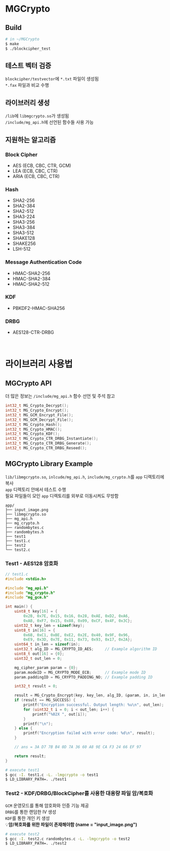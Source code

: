 # MGCrypto

## Build
```bash
# in ~/MGCrypto
$ make
$ ./blockcipher_test
```

## 테스트 벡터 검증
`blockcipher/testvector`에 `*.txt` 파일이 생성됨 \
`*.fax` 파일과 비교 수행

## 라이브러리 생성
`/lib`에 `libmgcrypto.so`가 생성됨 \
`/include/mg_api.h`에 선언된 함수들 사용 가능

## 지원하는 알고리즘
### Block Cipher
- AES (ECB, CBC, CTR, GCM)
- LEA (ECB, CBC, CTR)
- ARIA (ECB, CBC, CTR)

### Hash
- SHA2-256
- SHA2-384
- SHA2-512
- SHA3-224
- SHA3-256
- SHA3-384
- SHA3-512
- SHAKE128
- SHAKE256
- LSH-512

### Message Authentication Code
- HMAC-SHA2-256
- HMAC-SHA2-384
- HMAC-SHA2-512

### KDF
- PBKDF2-HMAC-SHA256

### DRBG
- AES128-CTR-DRBG

<br>

<!-- ### Public,,,


### RSA

### Key Exchange

### Signature -->

# 라이브러리 사용법
## MGCrypto API
더 많은 정보는 `/include/mg_api.h` 함수 선언 및 주석 참고
```C
int32_t MG_Crypto_Decrypt();
int32_t MG_Crypto_Encrypt();
int32_t MG_GCM_Encrypt_File();
int32_t MG_GCM_Decrypt_File();
int32_t MG_Crypto_Hash();
int32_t MG_Crypto_HMAC();
int32_t MG_Crypto_KDF();
int32_t MG_Crypto_CTR_DRBG_Instantiate();
int32_t MG_Crypto_CTR_DRBG_Generate();
int32_t MG_Crypto_CTR_DRBG_Reseed();
```
## MGCrypto Library Example
`lib/libmgcrypto.so`, `inlcude/mg_api.h`, `include/mg_crypto.h`를 `app` 디렉토리에 복사\
`app` 디렉토리 안에서 테스트 수행\
필요 파일들이 모인 `app` 디렉토리를 외부로 이동시켜도 무방함
```plaintext
app/
├── input_image.png
├── libmgcrypto.so
├── mg_api.h
├── mg_crypto.h
├── randombytes.c
├── randombytes.h
├── test1
├── test1.c
├── test2
└── test2.c
```
### Test1 - AES128 암호화
```C
// test1.c
#include <stdio.h>

#include "mg_api.h"
#include "mg_crypto.h"
#include "mg_gcm.h"

int main() {
	uint8_t key[16] = {
        0x2B, 0x7E, 0x15, 0x16, 0x28, 0xAE, 0xD2, 0xA6, 
        0xAB, 0xF7, 0x15, 0x88, 0x09, 0xCF, 0x4F, 0x3C};
	uint32_t key_len = sizeof(key);
	uint8_t in[16] = {
        0x6B, 0xC1, 0xBE, 0xE2, 0x2E, 0x40, 0x9F, 0x96, 
        0xE9, 0x3D, 0x7E, 0x11, 0x73, 0x93, 0x17, 0x2A};
	uint64_t in_len = sizeof(in);
	uint32_t alg_ID = MG_CRYPTO_ID_AES;     // Example algorithm ID
	uint8_t out[16] = {0};
	uint32_t out_len = 0;

	mg_cipher_param param = {0};
	param.modeID = MG_CRYPTO_MODE_ECB;		// Example mode ID
	param.paddingID = MG_CRYPTO_PADDING_NO;	// Example padding ID

	int32_t result = 0;

	result = MG_Crypto_Encrypt(key, key_len, alg_ID, &param, in, in_len, out, &out_len);
	if (result == MG_SUCCESS) {
		printf("Encryption successful. Output length: %u\n", out_len);
		for (uint32_t i = 0; i < out_len; i++) {
			printf("%02X ", out[i]);
		}
		printf("\n");
	} else {
		printf("Encryption failed with error code: %d\n", result);
	}

	// ans = 3A D7 7B B4 0D 7A 36 60 A8 9E CA F3 24 66 EF 97

	return result;
}
```
```bash
# execute test1
$ gcc -I. test1.c -L. -lmgcrypto -o test1
$ LD_LIBRARY_PATH=. ./test1
```
### Test2 - KDF/DRBG/BlockCipher를 사용한 대용량 파일 암/복호화
`GCM` 운영모드를 통해 암호화와 인증 기능 제공\
`DRBG`를 통한 랜덤한 IV 생성\
`KDF`를 통한 개인 키 생성\
💡**암/복호화를 위한 파일이 존재해야함 (name = "input_image.png")**
```bash
# execute test2
$ gcc -I. test2.c randombytes.c -L. -lmgcrypto -o test2
$ LD_LIBRARY_PATH=. ./test2
```